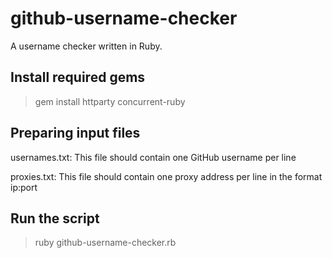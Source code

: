# github-username-checker
A username checker written in Ruby.

## Install required gems
> gem install httparty concurrent-ruby

## Preparing input files
usernames.txt: This file should contain one GitHub username per line

proxies.txt: This file should contain one proxy address per line in the format ip:port

## Run the script
> ruby github-username-checker.rb
